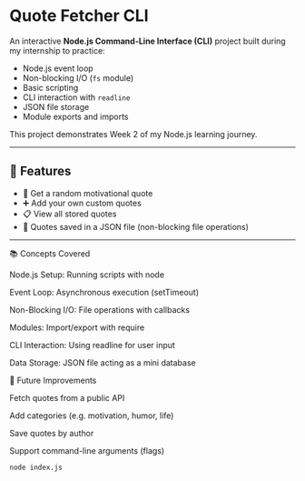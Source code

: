 
# Quote Fetcher CLI

An interactive **Node.js Command-Line Interface (CLI)** project built during my internship to practice:
- Node.js event loop
- Non-blocking I/O (`fs` module)
- Basic scripting
- CLI interaction with `readline`
- JSON file storage
- Module exports and imports

This project demonstrates Week 2 of my Node.js learning journey.

---

## 🚀 Features
- 🎲 Get a random motivational quote
- ➕ Add your own custom quotes
- 📋 View all stored quotes
- 💾 Quotes saved in a JSON file (non-blocking file operations)

---

📚 Concepts Covered

Node.js Setup: Running scripts with node

Event Loop: Asynchronous execution (setTimeout)

Non-Blocking I/O: File operations with callbacks

Modules: Import/export with require

CLI Interaction: Using readline for user input

Data Storage: JSON file acting as a mini database

🔮 Future Improvements

Fetch quotes from a public API

Add categories (e.g. motivation, humor, life)

Save quotes by author

Support command-line arguments (flags)

```bash
node index.js
